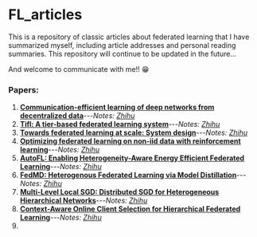 # FL_articles

This is a repository of classic articles about federated learning that I have summarized myself, including article addresses and personal reading summaries. This repository will continue to be updated in the future...

And welcome to communicate with me!! 😁

### Papers:

1. **[Communication-efficient learning of deep networks from decentralized data](http://proceedings.mlr.press/v54/mcmahan17a/mcmahan17a.pdf)**---*Notes: [Zhihu](https://zhuanlan.zhihu.com/p/445458807)*
2. **[Tifl: A tier-based federated learning system](https://arxiv.org/pdf/2001.09249.pdf?ref=https://githubhelp.com)**---*Notes: [Zhihu](https://zhuanlan.zhihu.com/p/447913988)*
3. **[Towards federated learning at scale: System design](https://proceedings.mlsys.org/paper/2019/file/bd686fd640be98efaae0091fa301e613-Paper.pdf)**---*Notes: [Zhihu](https://zhuanlan.zhihu.com/p/450993635)*
4. **[Optimizing federated learning on non-iid data with reinforcement learning](https://ieeexplore.ieee.org/abstract/document/9155494)**---*Notes: [Zhihu](https://zhuanlan.zhihu.com/p/458716656)*
5. **[AutoFL: Enabling Heterogeneity-Aware Energy Efficient Federated Learning](https://arxiv.org/pdf/2107.08147.pdf)**---*Notes: [Zhihu](https://zhuanlan.zhihu.com/p/458692228)*
6. **[FedMD: Heterogenous Federated Learning via Model Distillation](https://arxiv.org/pdf/1910.03581.pdf)**---*Notes: [Zhihu](https://zhuanlan.zhihu.com/p/461482014)*
7. **[Multi-Level Local SGD: Distributed SGD for Heterogeneous Hierarchical Networks](https://openreview.net/forum?id=C70cp4Cn32)**---*Notes: [Zhihu](https://zhuanlan.zhihu.com/p/482139548)*
8. **[Context-Aware Online Client Selection for Hierarchical Federated Learning](https://arxiv.org/abs/2112.00925)**---*Notes: [Zhihu](https://zhuanlan.zhihu.com/p/497034591)*
9. 

